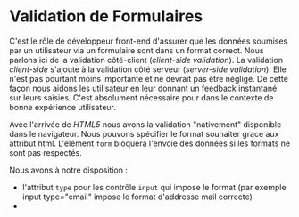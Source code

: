 # Validation de Formulaires

C'est le rôle de développeur front-end d'assurer que les données soumises par un utilisateur via un formulaire sont dans un format correct. Nous parlons ici de la validation côté-client (_client-side validation_). La validation _client-side_ s'ajoute à la validation côté serveur (_server-side validation_). Elle n'est pas pourtant moins importante et ne devrait pas être négligé. De cette façon nous aidons les utilisateur en leur donnant un feedback instantané sur leurs saisies. C'est absolument nécessaire pour dans le contexte de bonne expérience utilisateur.

Avec l'arrivée de _HTML5_ nous avons la validation "nativement" disponible dans le navigateur. Nous pouvons spécifier le format souhaiter grace aux attribut html. L'élément `form` bloquera l'envoie des données si les formats ne sont pas respectés.

Nous avons à notre disposition :

- l'attribut `type` pour les contrôle `input` qui impose le format (par exemple input type="email" impose le format d'addresse mail correcte)
-
